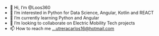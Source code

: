 - 👋 Hi, I’m @Loos360
- 👀 I’m interested in Python for Data Science, Angular, Kotlin and REACT
- 🌱 I’m currently learning Python and Angular
- 💞️ I’m looking to collaborate on Electric Mobility Tech projects 
- 📫 How to reach me ...utreracarlos16@hotmail.com

<!---
Loos360/Loos360 is a ✨ special ✨ repository because its `README.md` (this file) appears on your GitHub profile.
You can click the Preview link to take a look at your changes.
--->
